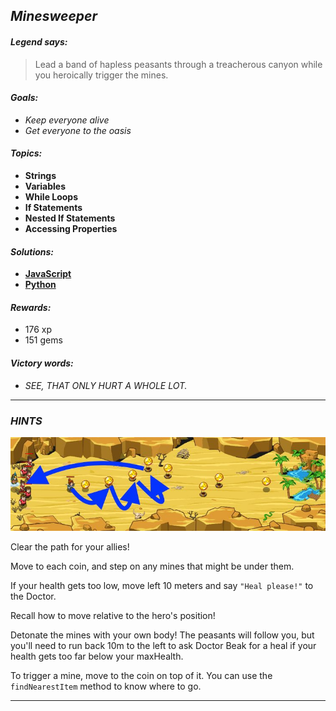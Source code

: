 ## _Minesweeper_

#### _Legend says:_
> Lead a band of hapless peasants through a treacherous canyon while you heroically trigger the mines.

#### _Goals:_
+ _Keep everyone alive_
+ _Get everyone to the oasis_

#### _Topics:_
+ **Strings**
+ **Variables**
+ **While Loops**
+ **If Statements**
+ **Nested If Statements**
+ **Accessing Properties**

#### _Solutions:_
+ **[JavaScript](minesweeper.js)**
+ **[Python](minesweeper.py)**

#### _Rewards:_
+ 176 xp
+ 151 gems

#### _Victory words:_
+ _SEE, THAT ONLY HURT A WHOLE LOT._

___

### _HINTS_

![](img/minesweeper.jpeg)

Clear the path for your allies!

Move to each coin, and step on any mines that might be under them.

If your health gets too low, move left 10 meters and say `"Heal please!"` to the Doctor.

Recall how to move relative to the hero's position!

Detonate the mines with your own body! The peasants will follow you, but you'll need to run back 10m to the left to ask Doctor Beak for a heal if your health gets too far below your maxHealth.

To trigger a mine, move to the coin on top of it. You can use the `findNearestItem` method to know where to go.

___
